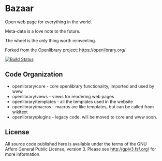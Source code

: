 # Bazaar

Open web page for everything in the world.

Meta-data is a love note to the future.

The wheel is the only thing worth reinventing.

Forked from the Openlibrary project: https://openlibrary.org/

[![Build Status](https://travis-ci.org/internetarchive/openlibrary.svg?branch=master)](https://travis-ci.org/internetarchive/openlibrary)

## Code Organization

* openlibrary/core - core openlibrary functionality, imported and used by www
* openlibrary/views - views for rendering web pages 
* openlibrary/templates - all the templates used in the website
* openlibrary/macros - macros are like templates, but can be called from wikitext
* openlibrary/plugins - legacy code. will be moved to core and www soon.

## License

All source code published here is available under the terms of the GNU Affero General Public License, version 3. Please see http://gplv3.fsf.org/ for more information.

